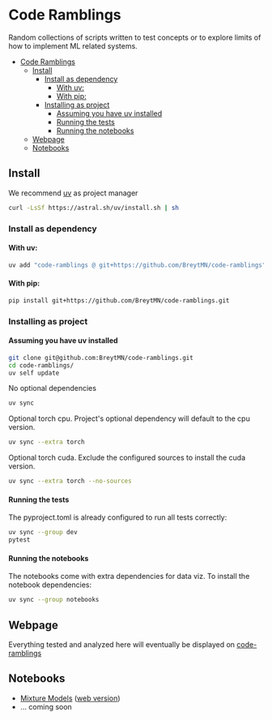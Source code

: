 # Code Ramblings

Random collections of scripts written to test concepts or to explore limits of how to implement ML related systems.

- [Code Ramblings](#code-ramblings)
  - [Install](#install)
    - [Install as dependency](#install-as-dependency)
      - [With uv:](#with-uv)
      - [With pip:](#with-pip)
    - [Installing as project](#installing-as-project)
      - [Assuming you have uv installed](#assuming-you-have-uv-installed)
      - [Running the tests](#running-the-tests)
      - [Running the notebooks](#running-the-notebooks)
  - [Webpage](#webpage)
  - [Notebooks](#notebooks)


## Install

We recommend [uv](https://docs.astral.sh/uv/getting-started/installation/#standalone-installer) as project manager

```bash
curl -LsSf https://astral.sh/uv/install.sh | sh
```

### Install as dependency

#### With uv:

```bash
uv add "code-ramblings @ git+https://github.com/BreytMN/code-ramblings"
```

#### With pip:

```bash
pip install git+https://github.com/BreytMN/code-ramblings.git
```

### Installing as project

#### Assuming you have uv installed

```bash
git clone git@github.com:BreytMN/code-ramblings.git
cd code-ramblings/
uv self update
```

No optional dependencies

```bash
uv sync
```

Optional torch cpu. Project's optional dependency will default to the cpu version.

```bash
uv sync --extra torch
```

Optional torch cuda. Exclude the configured sources to install the cuda version.

```bash
uv sync --extra torch --no-sources
```

#### Running the tests

The pyproject.toml is already configured to run all tests correctly:

```bash
uv sync --group dev
pytest
```

#### Running the notebooks

The notebooks come with extra dependencies for data viz. To install the notebook dependencies:

```bash
uv sync --group notebooks
```

## Webpage

Everything tested and analyzed here will eventually be displayed on [code-ramblings](https://code-ramblings.breytmn.com/)

## Notebooks

* [Mixture Models](./notebooks/MixtureModels.ipynb) ([web version](https://code-ramblings.breytmn.com/))
* ... coming soon
